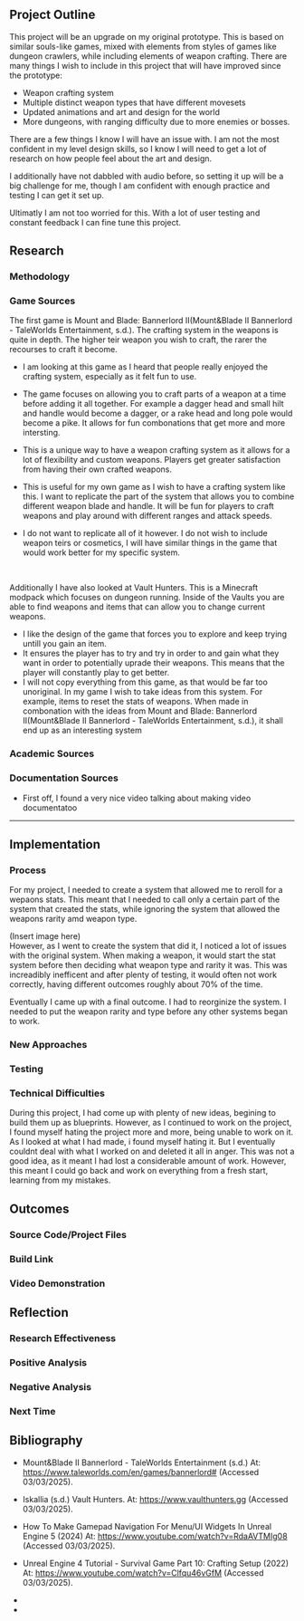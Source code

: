 ## Project Outline

This project will be an upgrade on my original prototype. This is based on similar souls-like games, mixed with elements from styles of games like dungeon crawlers, while including elements of weapon crafting. There are many things I wish to include in this project that will have improved since the prototype:

- Weapon crafting system
- Multiple distinct weapon types that have different movesets
- Updated animations and art and design for the world
- More dungeons, with ranging difficulty due to more enemies or bosses.

There are a few things I know I will have an issue with. I am not the most confident in my level design skills, so I know I will need to get a lot of research on how people feel about the art and design.

I additionally have not dabbled with audio before, so setting it up will be a big challenge for me, though I am confident with enough practice and testing I can get it set up.

Ultimatly I am not too worried for this. With a lot of user testing and constant feedback I can fine tune this project.


## Research

### Methodology





### Game Sources


The first game is Mount and Blade: Bannerlord II(Mount&Blade II Bannerlord - TaleWorlds Entertainment, s.d.). The crafting system in the weapons is quite in depth. The higher teir weapon you wish to craft, the rarer the recourses to craft it become.

 - I am looking at this game as I heard that people really enjoyed the crafting system, especially as it felt fun to use.

 - The game focuses on allowing you to craft parts of a weapon at a time before adding it all together. For example a dagger head and small hilt and handle would become a dagger, or a rake head and long pole would become a pike. It allows for fun combonations that get more and more intersting.

 - This is a unique way to have a weapon crafting system as it allows for a lot of flexibility and custom weapons. Players get greater satisfaction from having their own crafted weapons.
 - This is useful for my own game as I wish to have a crafting system like this. I want to replicate the part of the system that allows you to combine different weapon blade and handle. It will be fun for players to craft weapons and play around with different ranges and attack speeds.
 - I do not want to replicate all of it however. I do not wish to include weapon teirs or cosmetics, I will have similar things in the game that would work better for my specific system.

<br>

Additionally I have also looked at Vault Hunters. This is a Minecraft modpack which focuses on dungeon running. Inside of the Vaults you are able to find weapons and items that can allow you to change current weapons.

- I like the design of the game that forces you to explore and keep trying untill you gain an item. 
- It ensures the player has to try and try in order to and gain what they want in order to potentially uprade their weapons. This means that the player will constantly play to get better. 
- I will not copy everything from this game, as that would be far too unoriginal. In my game I wish to take ideas from this system. For example, items to reset the stats of weapons. When made in combonation with the ideas from Mount and Blade: Bannerlord II(Mount&Blade II Bannerlord - TaleWorlds Entertainment, s.d.), it shall end up as an interesting system

### Academic Sources

### Documentation Sources

- First off, I found a very nice video talking about making video documentatoo


---

## Implementation

### Process
For my project, I needed to create a system that allowed me to reroll for a wepaons stats. This meant that I needed to call only a certain part of the system that created the stats, while ignoring the system that allowed the weapons rarity amd weapon type.

(Insert image here)
<br>
However, as I went to create the system that did it, I noticed a lot of issues with the original system. When making a weapon, it would start the stat system before then deciding what weapon type and rarity it was. This was increadibly inefficent and after plenty of testing, it would often not work correctly, having different outcomes roughly about 70% of the time. 

Eventually I came up with a final outcome. I had to reorginize the system. I needed to put the weapon rarity and type before any other systems began to work.


### New Approaches  

### Testing

### Technical Difficulties
During this project, I had come up with plenty of new ideas, begining to build them up as blueprints.
However, as I continued to work on the project, I found myself hating the project more and more, being unable to work on it. As I looked at what I had made, i found myself hating it. But I eventually couldnt deal with what I worked on and deleted it all in anger. This was not a good idea, as it meant I had lost a considerable amount of work.
However, this meant I could go back and work on everything from a fresh start, learning from my mistakes.


## Outcomes

### Source Code/Project Files

### Build Link

### Video Demonstration



## Reflection

### Research Effectiveness  

### Positive Analysis 

### Negative Analysis  

### Next Time



## Bibliography

- Mount&Blade II Bannerlord - TaleWorlds Entertainment (s.d.) At: https://www.taleworlds.com/en/games/bannerlord# (Accessed  03/03/2025).

- Iskallia (s.d.) Vault Hunters. At: https://www.vaulthunters.gg (Accessed  03/03/2025).

- How To Make Gamepad Navigation For Menu/UI Widgets In Unreal Engine 5 (2024) At: https://www.youtube.com/watch?v=RdaAVTMIg08 (Accessed  03/03/2025).

- Unreal Engine 4 Tutorial - Survival Game Part 10: Crafting Setup (2022) At: https://www.youtube.com/watch?v=Clfqu46vGfM (Accessed  03/03/2025).

- 

- 